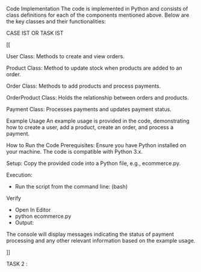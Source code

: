 Code Implementation
The code is implemented in Python and consists of class definitions for each of the components mentioned above. Below are the key classes and their functionalities:

CASE IST OR TASK IST 

[[

User Class:
Methods to create and view orders.


Product Class:
Method to update stock when products are added to an order.


Order Class:
Methods to add products and process payments.


OrderProduct Class:
Holds the relationship between orders and products.


Payment Class:
Processes payments and updates payment status.


Example Usage
An example usage is provided in the code, demonstrating how to create a user, add a product, create an order, and process a payment.

How to Run the Code
Prerequisites: Ensure you have Python installed on your machine. The code is compatible with Python 3.x.

Setup:
Copy the provided code into a Python file, e.g., ecommerce.py.


Execution:

* Run the script from the command line:
(bash)

Verify

*  Open In Editor
*  python ecommerce.py
*  Output:

The console will display messages indicating the status of payment processing and any other relevant information based on the example usage.

]]


TASK 2 :


